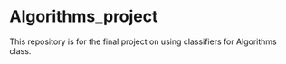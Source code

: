 # Algorithms_project
This repository is for the final project on using classifiers for Algorithms class.
